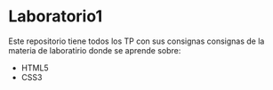 # Laboratorio1
Este repositorio tiene todos los TP con sus consignas consignas de la materia de laboratirio donde se aprende sobre: 
- HTML5
- CSS3
